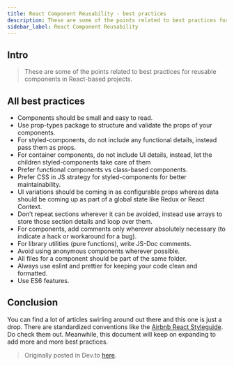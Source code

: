 ```yaml
---
title: React Component Reusability - best practices
description: These are some of the points related to best practices for reusable components in React-based projects.
sidebar_label: React Component Reusability
---
```


## Intro

> These are some of the points related to best practices for reusable components in React-based projects.

## All best practices

- Components should be small and easy to read.
- Use prop-types package to structure and validate the props of your components.
- For styled-components, do not include any functional details, instead pass them as props.
- For container components, do not include UI details, instead, let the children styled-components take care of them
- Prefer functional components vs class-based components.
- Prefer CSS in JS strategy for styled-components for better maintainability.
- UI variations should be coming in as configurable props whereas data should be coming up as part of a global state like Redux or React Context.
- Don’t repeat sections wherever it can be avoided, instead use arrays to store those section details and loop over them.
- For components, add comments only wherever absolutely necessary (to indicate a hack or workaround for a bug).
- For library utilities (pure functions), write JS-Doc comments.
- Avoid using anonymous components wherever possible.
- All files for a component should be part of the same folder.
- Always use eslint and prettier for keeping your code clean and formatted.
- Use ES6 features.

## Conclusion

You can find a lot of articles swirling around out there and this one is just a drop. There are standardized conventions like the [Airbnb React Styleguide](https://airbnb.io/javascript/react/). Do check them out. Meanwhile, this document will keep on expanding to add more and more best practices.

> Originally posted in Dev.to [here](https://dev.to/chaituknag/best-practices-for-reusable-components-in-react-1cm9).

